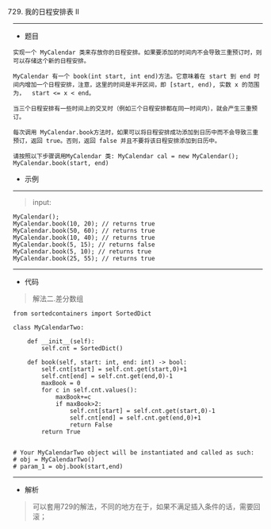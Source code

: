 729. 我的日程安排表 Ⅱ
----------
 - 题目
>
    实现一个 MyCalendar 类来存放你的日程安排。如果要添加的时间内不会导致三重预订时，则可以存储这个新的日程安排。
    
    MyCalendar 有一个 book(int start, int end)方法。它意味着在 start 到 end 时间内增加一个日程安排，注意，这里的时间是半开区间，即 [start, end), 实数 x 的范围为，  start <= x < end。
    
    当三个日程安排有一些时间上的交叉时（例如三个日程安排都在同一时间内），就会产生三重预订。
    
    每次调用 MyCalendar.book方法时，如果可以将日程安排成功添加到日历中而不会导致三重预订，返回 true。否则，返回 false 并且不要将该日程安排添加到日历中。
    
    请按照以下步骤调用MyCalendar 类: MyCalendar cal = new MyCalendar(); MyCalendar.book(start, end)
 - 示例
 ----------
> input: 
> 
    MyCalendar();
    MyCalendar.book(10, 20); // returns true
    MyCalendar.book(50, 60); // returns true
    MyCalendar.book(10, 40); // returns true
    MyCalendar.book(5, 15); // returns false
    MyCalendar.book(5, 10); // returns true
    MyCalendar.book(25, 55); // returns true
 ----------
 - 代码
> 解法二.差分数组
> 
    from sortedcontainers import SortedDict

    class MyCalendarTwo:
    
        def __init__(self):
            self.cnt = SortedDict()
    
        def book(self, start: int, end: int) -> bool:
            self.cnt[start] = self.cnt.get(start,0)+1
            self.cnt[end] = self.cnt.get(end,0)-1
            maxBook = 0
            for c in self.cnt.values():
                maxBook+=c
                if maxBook>2:
                    self.cnt[start] = self.cnt.get(start,0)-1
                    self.cnt[end] = self.cnt.get(end,0)+1
                    return False
            return True
    
    
    # Your MyCalendarTwo object will be instantiated and called as such:
    # obj = MyCalendarTwo()
    # param_1 = obj.book(start,end)
  ----------
 - 解析
 >
> 可以套用729的解法，不同的地方在于，如果不满足插入条件的话，需要回滚；